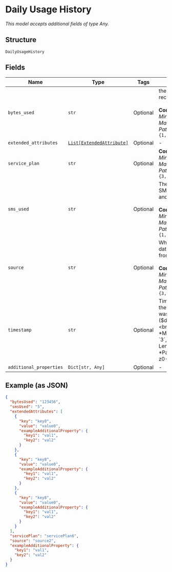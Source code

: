 
# Daily Usage History

*This model accepts additional fields of type Any.*

## Structure

`DailyUsageHistory`

## Fields

| Name | Type | Tags | Description |
|  --- | --- | --- | --- |
| `bytes_used` | `str` | Optional | the total data usage recorded in Bytes<br><br>**Constraints**: *Minimum Length*: `1`, *Maximum Length*: `32`, *Pattern*: `^[0-9]{1,32}$` |
| `extended_attributes` | [`List[ExtendedAttribute]`](../../doc/models/extended-attribute.md) | Optional | - |
| `service_plan` | `str` | Optional | **Constraints**: *Minimum Length*: `3`, *Maximum Length*: `32`, *Pattern*: `^[A-Za-z0-9]{3,32}$` |
| `sms_used` | `str` | Optional | The total number of SMS messages from and to the device<br><br>**Constraints**: *Minimum Length*: `1`, *Maximum Length*: `32`, *Pattern*: `^[0-9]{1,32}$` |
| `source` | `str` | Optional | Where the collected data is being gathered from<br><br>**Constraints**: *Minimum Length*: `3`, *Maximum Length*: `32`, *Pattern*: `^[A-Za-z0-9]{3,32}$` |
| `timestamp` | `str` | Optional | Timestamp of when the retrieved record was completed ($datetime)<br><br>**Constraints**: *Minimum Length*: `3`, *Maximum Length*: `32`, *Pattern*: `^[A-Za-z0-9]{3,32}$` |
| `additional_properties` | `Dict[str, Any]` | Optional | - |

## Example (as JSON)

```json
{
  "bytesUsed": "123456",
  "smsUsed": "5",
  "extendedAttributes": [
    {
      "key": "key8",
      "value": "value0",
      "exampleAdditionalProperty": {
        "key1": "val1",
        "key2": "val2"
      }
    },
    {
      "key": "key8",
      "value": "value0",
      "exampleAdditionalProperty": {
        "key1": "val1",
        "key2": "val2"
      }
    },
    {
      "key": "key8",
      "value": "value0",
      "exampleAdditionalProperty": {
        "key1": "val1",
        "key2": "val2"
      }
    }
  ],
  "servicePlan": "servicePlan6",
  "source": "source2",
  "exampleAdditionalProperty": {
    "key1": "val1",
    "key2": "val2"
  }
}
```


